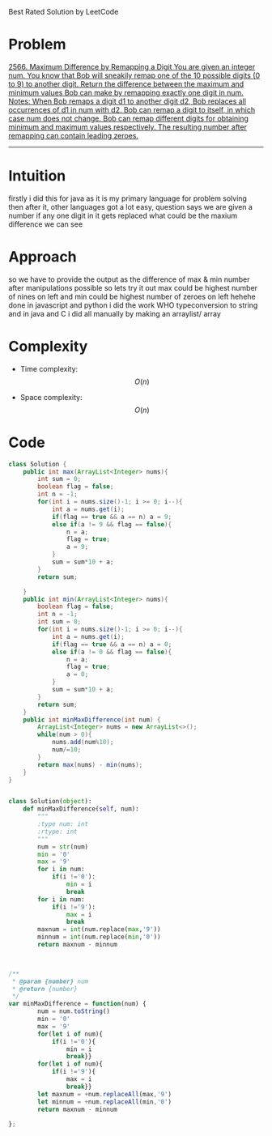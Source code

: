 Best Rated Solution by LeetCode


# Problem
<!-- Problem statement with number here -->
[    2566. Maximum Difference by Remapping a Digit
You are given an integer num. You know that Bob will sneakily remap one of the 10 possible digits (0 to 9) to another digit.
Return the difference between the maximum and minimum values Bob can make by remapping exactly one digit in num.
Notes:
When Bob remaps a digit d1 to another digit d2, Bob replaces all occurrences of d1 in num with d2.
Bob can remap a digit to itself, in which case num does not change.
Bob can remap different digits for obtaining minimum and maximum values respectively.
The resulting number after remapping can contain leading zeroes.
](
https://leetcode.com/problems/maximum-difference-by-remapping-a-digit/)
<!-- Link:  -->

---

# Intuition
<!-- Describe your first thoughts on how to solve this problem. -->
firstly i did this for java as it is my primary language for problem solving then after it, other languages got a lot easy,
question says we are given a number if any one digit in it gets replaced what could be the maxium difference we can see
# Approach
<!-- Describe your approach to solving the problem. -->
so we have to provide the output as the difference of max & min number after manipulations possible
so lets try it out 
max could be highest number of nines on left
and min could be highest number of zeroes on left
hehehe
done
in javascript and  python  i did the work WHO typeconversion to string and in java and C i did all manually by making an arraylist/ array
# Complexity
- Time complexity: $$O(n)$$
<!-- Add your time complexity here, e.g. $$O(n)$$ -->
- Space complexity: $$O(n)$$
<!-- Add your space complexity here, e.g. $$O(n)$$ -->

# Code
```java []
class Solution {
    public int max(ArrayList<Integer> nums){
        int sum = 0;
        boolean flag = false;
        int n = -1;
        for(int i = nums.size()-1; i >= 0; i--){
            int a = nums.get(i);
            if(flag == true && a == n) a = 9;
            else if(a != 9 && flag == false){
                n = a;
                flag = true;
                a = 9;
            }
            sum = sum*10 + a;
        }
        return sum;

    }
    public int min(ArrayList<Integer> nums){
        boolean flag = false;
        int n = -1;
        int sum = 0;
        for(int i = nums.size()-1; i >= 0; i--){
            int a = nums.get(i);
            if(flag == true && a == n) a = 0;
            else if(a != 0 && flag == false){
                n = a;
                flag = true;
                a = 0;
            }
            sum = sum*10 + a;
        }
        return sum;
    }
    public int minMaxDifference(int num) {
        ArrayList<Integer> nums = new ArrayList<>();
        while(num > 0){
            nums.add(num%10);
            num/=10;
        }
        return max(nums) - min(nums);
    }
}
```
```python []

class Solution(object):
    def minMaxDifference(self, num):
        """
        :type num: int
        :rtype: int
        """
        num = str(num)
        min = '0'
        max = '9'
        for i in num:
            if(i !='0'):
                min = i
                break
        for i in num:
            if(i !='9'):
                max = i
                break
        maxnum = int(num.replace(max,'9'))
        minnum = int(num.replace(min,'0'))
        return maxnum - minnum
        
```        
```c []

```
```javascript []
/**
 * @param {number} num
 * @return {number}
 */
var minMaxDifference = function(num) {
        num = num.toString()
        min = '0'
        max = '9'
        for(let i of num){
            if(i !='0'){
                min = i
                break}}
        for(let i of num){
            if(i !='9'){
                max = i
                break}}
        let maxnum = +num.replaceAll(max,'9')
        let minnum = +num.replaceAll(min,'0')
        return maxnum - minnum
        
};
```
```c++ []

```